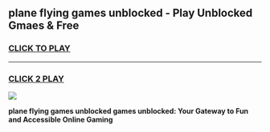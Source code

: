 
## plane flying games unblocked - Play Unblocked Gmaes & Free
<h3>
<a href="https://news.freeplayer.one?title=plane_flying_games_unblocked&ref=23F">CLICK TO PLAY</a></h3>
<hr>

<h3>
<a href="https://news.freeplayer.one?title=plane_flying_games_unblocked&ref=23F">CLICK 2 PLAY</a>
  
</h3>

<a href="https://news.freeplayer.one?title=plane_flying_games_unblocked&ref=23F/"><img src="https://clearcache.store/games.png"></a>


**plane flying games unblocked games unblocked: Your Gateway to Fun and Accessible Online Gaming**
